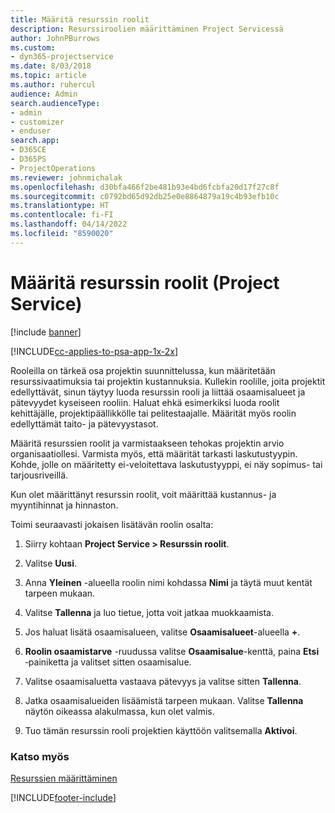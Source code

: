 ```yaml
---
title: Määritä resurssin roolit
description: Resurssiroolien määrittäminen Project Servicessä
author: JohnPBurrows
ms.custom:
- dyn365-projectservice
ms.date: 8/03/2018
ms.topic: article
ms.author: ruhercul
audience: Admin
search.audienceType:
- admin
- customizer
- enduser
search.app:
- D365CE
- D365PS
- ProjectOperations
ms.reviewer: johnmichalak
ms.openlocfilehash: d30bfa466f2be481b93e4bd6fcbfa20d17f27c8f
ms.sourcegitcommit: c0792bd65d92db25e0e8864879a19c4b93efb10c
ms.translationtype: HT
ms.contentlocale: fi-FI
ms.lasthandoff: 04/14/2022
ms.locfileid: "8590020"
---
```

# <a name="configure-resource-roles-project-service"></a>Määritä resurssin roolit (Project Service)

[!include [banner](../includes/psa-now-project-operations.md)]

[!INCLUDE[cc-applies-to-psa-app-1x-2x](../includes/cc-applies-to-psa-app-1x-2x.md)]

Rooleilla on tärkeä osa projektin suunnittelussa, kun määritetään resurssivaatimuksia tai projektin kustannuksia. Kullekin roolille, joita projektit edellyttävät, sinun täytyy luoda resurssin rooli ja liittää osaamisalueet ja pätevyydet kyseiseen rooliin. Haluat ehkä esimerkiksi luoda roolit kehittäjälle, projektipäällikkölle tai pelitestaajalle. Määrität myös roolin edellyttämät taito- ja pätevyystasot.  
  
 Määritä resurssien roolit ja varmistaakseen tehokas projektin arvio organisaatiollesi.  Varmista myös, että määrität tarkasti laskutustyypin. Kohde, jolle on määritetty ei-veloitettava laskutustyyppi, ei näy sopimus- tai tarjousriveillä.  
  
 Kun olet määrittänyt resurssin roolit, voit määrittää kustannus- ja myyntihinnat ja hinnaston.  
  
 Toimi seuraavasti jokaisen lisätävän roolin osalta:  
  
1.  Siirry kohtaan **Project Service > Resurssin roolit**.  
  
2.  Valitse **Uusi**.  
  
3.  Anna **Yleinen** -alueella roolin nimi kohdassa **Nimi** ja täytä muut kentät tarpeen mukaan.  
  
4.  Valitse **Tallenna** ja luo tietue, jotta voit jatkaa muokkaamista.  
  
5.  Jos haluat lisätä osaamisalueen, valitse **Osaamisalueet**-alueella **+**.  
  
6.  **Roolin osaamistarve** -ruudussa valitse **Osaamisalue**-kenttä, paina **Etsi** ‑painiketta ja valitset sitten osaamisalue.  
  
7.  Valitse osaamisaluetta vastaava pätevyys ja valitse sitten **Tallenna**.  
  
8.  Jatka osaamisalueiden lisäämistä tarpeen mukaan. Valitse **Tallenna** näytön oikeassa alakulmassa, kun olet valmis.  
  
9. Tuo tämän resurssin rooli projektien käyttöön valitsemalla **Aktivoi**.  
  
### <a name="see-also"></a>Katso myös  
 [Resurssien määrittäminen](../psa/set-up-resources.md)


[!INCLUDE[footer-include](../includes/footer-banner.md)]
